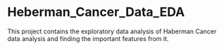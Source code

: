# Heberman_Cancer_Data_EDA
This project contains the exploratory data analysis of Haberman Cancer data analysis and finding the important features from it.
